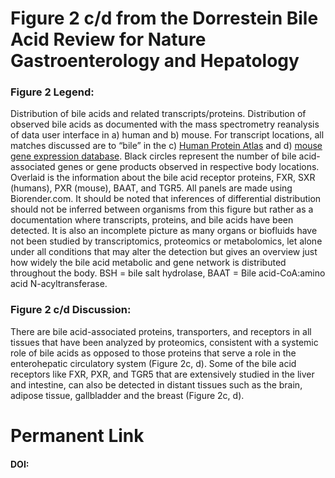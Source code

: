 # Figure 2 c/d from the Dorrestein Bile Acid Review for Nature Gastroenterology and Hepatology

### Figure 2 Legend: 
Distribution of bile acids and related transcripts/proteins. Distribution of observed bile acids as documented with the mass spectrometry reanalysis of data user interface in a) human and b) mouse. For transcript locations, all matches discussed are to “bile” in the c) [Human Protein Atlas](https://www.proteinatlas.org/) and d) [mouse gene expression database](http://www.informatics.jax.org/expression.shtml). Black circles represent the number of bile acid-associated genes or gene products observed in respective body locations. Overlaid is the information about the bile acid receptor proteins, FXR, SXR (humans), PXR (mouse), BAAT, and TGR5. All panels are made using Biorender.com. It should be noted that inferences of differential distribution should not be inferred between organisms from this figure but rather as a documentation where transcripts, proteins, and bile acids have been detected. It is also an incomplete picture as many organs or biofluids have not been studied by transcriptomics, proteomics or metabolomics, let alone under all conditions that may alter the detection but gives an overview just how widely the bile acid metabolic and gene network is distributed throughout the body. BSH = bile salt hydrolase, BAAT = Bile acid-CoA:amino acid N-acyltransferase.

### Figure 2 c/d Discussion:

There are bile acid-associated proteins, transporters, and receptors in all tissues that have been analyzed by proteomics, consistent with a systemic role of bile acids as opposed to those proteins that serve a role in the enterohepatic circulatory system (Figure 2c, d). Some of the bile acid receptors like FXR, PXR, and TGR5 that are extensively studied in the liver and intestine, can also be detected in distant tissues such as the brain, adipose tissue, gallbladder and the breast (Figure 2c, d). 



# Permanent Link
#### DOI:

 
